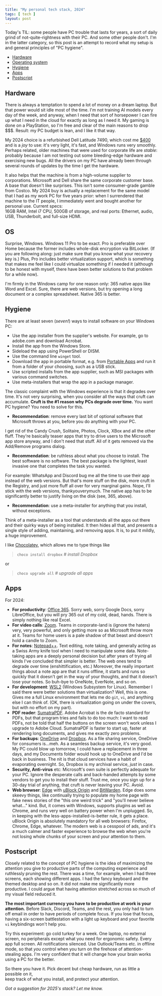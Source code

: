 ```yaml
---
title: "My personal tech stack, 2024"
tags: [ tech ]
layout: post
---
```


Today's TIL: some people have PC trouble that lasts for years, a sort of daily grind 
of not-quite-rightness with their PC. And some other people don't. I'm in the latter 
category, so this post is an attempt to record what my setup is and general principles of "PC hygiene".

- [Hardware](#Hardware)
- [Operating system](#OS)
- [Hygiene](#Hygiene)
- [Apps](#Apps)
- [Postscript](#Postscript)


## Hardware
There is always a temptation to spend a lot of money on a dream 
laptop. But that power would sit idle most of the time.
I'm not training AI models every day of the week, and anyway, when I need that sort of 
horsepower I can fire up what I need in the cloud for exactly as long as I need it. 
My gaming is done on a PlayStation, so I'm free and clear of the main reasons to drop $$$. 
Result: my PC budget is lean, and I like it that way. 

My 2024 choice is a refurbished Dell Latitude 7490, which cost me [$400](https://www.pcliquidations.com/dell-refurbished-laptops) 
and is a *joy* to use: it's very light, it's fast, and Windows runs very smoothly. 
Perhaps related, older machines that were used for corporate life are *stable*: probably because I am not 
testing out some bleeding-edge hardware and exercising new bugs. All the drivers on my PC 
have already been through several rounds of updates by the time I get the hardware.

It also helps that the machine is from a high-volume supplier to corporations. Microsoft and Dell share the same corporate customer base. A base that doesn't like surprises. This isn't 
some consumer-grade gamble from Costco. My 2024 buy is actually a replacement for the same 
model that I had as my work PC for five years prior: when I surrendered that machine to the 
IT people, I immediately went and bought another for personal use. Current specs:  
16GB RAM, Intel i7 CPU, 500GB of storage, and real ports: Ethernet, audio, USB, Thunderbolt, 
and full-size HDMI. 

## OS
Surprise, Windows. Windows 11 Pro to be exact. Pro is preferable over Home because the former 
includes whole-disk encryption via BitLocker. (If you are following along: just make sure 
that you know what your recovery key is.) Plus, Pro includes better virtualization support, which 
is something that makes me feel like I could virtualize something if I needed it (although to be 
honest with myself, there have been better solutions to that problem for a while now).

I'm firmly in the Windows camp for one reason only: 365 native apps like Word and Excel. 
Sure, there are web versions, but try opening a long document or a complex spreadsheet. 
Native 365 is better. 

## Hygiene
There are at least seven (*seven!*) ways to install software on your Windows PC:

 - Use the app installer from the supplier's website. For example, go to adobe.com and download Acrobat.
 - Install the app from the Windows Store.
 - Sideload the app using PowerShell or DISM.
 - Use the command line `winget` tool.
 - Download the app in portable format, e.g. from [Portable Apps](https://portableapps.com/) and run it from a folder of your choosing, such as a USB stick.
 - Use scripted installs from the app supplier, such as MSI packages with various command switches.
 - Use meta-installers that wrap the app in a package manager.

The classic complaint with the Windows experience is that it degrades over time. It's not 
very surprising, when you consider all the ways that cruft can accumulate. **Cruft 
is the #1 reason why PCs degrade over time.** You want PC hygiene? You need to solve for this.

 - **Recommendation**: remove every last bit of optional software that Microsoft throws at you, before you do anything with your PC. 
 
 I get rid of the Candy Crush, Solitaire, Photos, Clock, XBox and all the other fluff. 
They're basically teaser apps that try to drive users to the Microsoft app store anyway, and 
I don't need that stuff. All of it gets removed via the Add/Remove programs dialog.

 - **Recommendation**: be ruthless about what you choose to install. The best software is no software. The best package is the lightest, least invasive one that completes the task you wanted.

For example: WhatsApp and Discord bug me all the time to use their app instead of the web 
versions. But that's more stuff on the disk, more cruft in the Registry, and just more fluff 
all over for very marginal gains. Nope, I'll stick with the web versions, thankyouverymuch. 
The native app has to be significantly better to justify living on the disk (see, 365, above).

 - **Recommendation**: use a meta-installer for anything that you install, without exceptions.

Think of a meta-installer as a tool that understands all the apps out there and their quirky 
ways of being installed. It then hides all that, and presents a single style of adding, 
maintaining, and removing apps. It is, to put it mildly, a huge improvement. 

I like [Chocolatey](https://docs.chocolatey.org/en-us/why/), which allows me to type things like 
>`choco install dropbox`	*# install Dropbox*

or

> `choco upgrade all` 		*# upgrade all apps* 


## Apps
For 2024:
 - **For productivity**: [Office 365](https://www.office.com/). Sorry web, sorry Google Docs, sorry LibreOffice, but you will pry 365 out of my cold, dead, hands. There is simply nothing like real Excel.
 - **For video calls**: [Zoom](https://zoom.us/). Teams in corporate-land is (ignore the haters) very, very powerful, and only getting more so as Microsoft throw more at it. Teams for home users is a pale shadow of that beast and doesn't hold a candle to Zoom.
 - **For notes**: [Notepad++](https://notepad-plus-plus.org/). Text editing, note taking, and generally acting as a Swiss Army knife tool 
when I need to manipulate some data. Note-taking apps are a deeply personal decision but after years of trying all kinds I've concluded that 
simpler is better. The web ones tend to degrade over time (enshittification, etc.) Moreover, the really important things about a note app are that it runs offline,  it starts and runs so quickly that it doesn't get in the way of your thoughts, and that it doesn't lose your notes. So buh-bye to OneNote, EverNote, and so on.
 - **For development**: [WSL2](https://learn.microsoft.com/en-us/windows/wsl/about) (Windows Subsystem for Linux). Remember I said there were better solutions than virtualization? Well, this is one. Gives me a full Linux environment
   that lets me do `git`, `vi`, and anything else I can think of. (OK, there is virtualization going on under the covers, but with no effort on my part). 
 - **PDF reader**: [SumatraPDF](https://www.sumatrapdfreader.org/). Adobe Acrobat is the de facto standard for PDFs, but that program tries and fails to do too much: I want to read PDFs, not be told that half the buttons on the
screen won't work unless I upgrade to Adobe Cloud. SumatraPDF is faster to start up, faster at rendering long documents, and gives me exactly zero problems. 
 - **For backups**: [OneDrive](https://www.microsoft.com/en-us/microsoft-365/onedrive/online-cloud-storage) and [Dropbox](https://www.dropbox.com). As a file sharing service, OneDrive for consumers is...meh. As a seamless backup service, it's very good. My PC could blow up tomorrow, I could have a replacement in three days, and my Documents folder would hook up to OneDrive and I'd be back in business. The nit is that cloud services have a habit of evaporating overnight. So, Dropbox is my archival service, *just* in case.
 - **Security, Anti-virus** etc: Microsoft's own suite is perfectly adequate for your PC. Ignore the desperate calls and back-handed attempts by some vendors to get you to install their stuff. Trust me, once you sign up for a 30-day trial of anything, that cruft is never leaving your PC. Avoid.
 - **Web browser**: [Edge](https://www.microsoft.com/en-us/edge) with [uBlock Origin](https://ublockorigin.com/) and [BitWarden](https://bitwarden.com). Edge does some skeevy things, like continually trying to populate my home page with fake news stories of the  "this one weird trick" and "you'll never believe what..." kind. But, it comes with Windows, supports plugins as well as Chrome, and runs very well on battery power when I'm unplugged. So, in keeping with the less-apps-installed-is-better rule, it gets a place. uBlock Origin is absolutely mandatory for all web browsers: Firefox, Chrome, Edge, whatever. The modern web is a cesspool of ads, and it's a much calmer and faster experience to browse the web when you're not losing whole chunks of your screen and your attention to them.

## Postscript
Closely related to the concept of PC hygiene is the idea of maximizing the attention you give to productive parts of the computing
experience and ruthlessly pruning the rest. There was a time, for example, when I had three screens, each showing different apps. 
I had the fancy keyboard and the themed desktop and so on. It did not make me significantly more productive. I could argue that having 
attention stretched across so much of my visual field reduced it. 

**The most important currency you have to be productive at work is your attention.** Before Slack, Discord, Teams, and the rest, you only had to turn off email in order to have periods of complete focus. If you lose that focus, having a six-screen battlestation with a light up keyboard and your favorite `vi` keybindings won't help you. 

Try this experiment: go cold turkey for a week. One laptop, no external screen, no peripherals except what you need for ergonomic safety. Every app full screen. All notifications silenced. Use Outlook/Teams etc. in offline mode, so that *you* control when you turn on the firehose of attention-stealing apps. I'm very confident that it will change how your brain works using a PC for the better.

So there you have it. Pick decent but cheap hardware, run as little a possible on it,  
keep track of what you install, and protect your attention. 

*Got a suggestion for 2025's stack? Let me know.*
